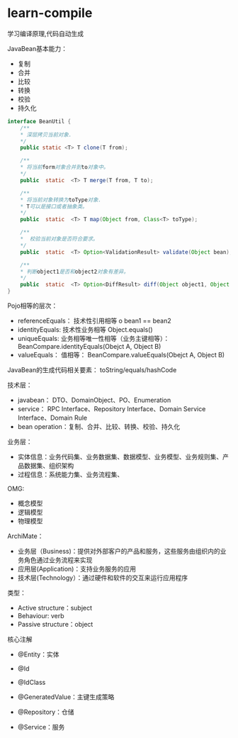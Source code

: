 # learn-compile
学习编译原理,代码自动生成

JavaBean基本能力： 

- 复制
- 合并
- 比较
- 转换
- 校验
- 持久化


```java
interface BeanUtil {
    /**
    * 深层拷贝当前对象.
    */
    public static <T> T clone(T from);

    /**
    * 将当前form对象合并到to对象中。
    */
    public  static  <T> T merge(T from, T to);

    /**
    * 将当前对象转换为toType对象.
    * T可以是接口或者抽象类。
    */
    public  static  <T> T map(Object from, Class<T> toType);

    /**
    *  校验当前对象是否符合要求。
    */
    public  static  <T> Option<ValidationResult> validate(Object bean);

    /**
    * 判断object1是否和object2对象有差异。
    */
    public  static  <T> Option<DiffResult> diff(Object object1, Object object1);
}
```




Pojo相等的层次：
- referenceEquals： 技术性引用相等 o bean1 == bean2
- identityEquals: 技术性业务相等 Object.equals()
- uniqueEquals: 业务相等唯一性相等（业务主键相等）： BeanCompare.identityEquals(Obejct A, Object B)
- valueEquals： 值相等： BeanCompare.valueEquals(Obejct A, Object B)

JavaBean的生成代码相关要素：
toString/equals/hashCode


技术层：
- javabean： DTO、DomainObject、PO、Enumeration
- service： RPC Interface、Repository Interface、Domain Service Interface、Domain Rule
- bean operation：复制、合并、比较、转换、校验、持久化


业务层：

- 实体信息：业务代码集、业务数据集、数据模型、业务模型、业务规则集、产品数据集、组织架构
- 过程信息：系统能力集、业务流程集、

OMG:
- 概念模型
- 逻辑模型
- 物理模型

ArchiMate：
- 业务层（Business)：提供对外部客户的产品和服务，这些服务由组织内的业务角色通过业务流程来实现
- 应用层(Application)：支持业务服务的应用
- 技术层(Technology）：通过硬件和软件的交互来运行应用程序

类型：
- Active structure：subject
- Behaviour: verb
- Passive structure：object

核心注解

- @Entity：实体
- @Id
- @IdClass
- @GeneratedValue：主键生成策略





- @Repository：仓储
- @Service：服务